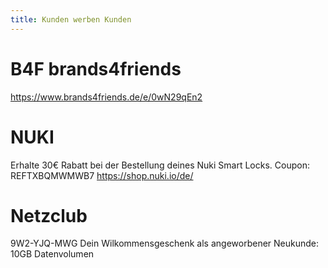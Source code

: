 ```yaml
---
title: Kunden werben Kunden
---
```

# B4F brands4friends
https://www.brands4friends.de/e/0wN29qEn2

# NUKI
Erhalte 30€ Rabatt bei der Bestellung deines Nuki Smart Locks. Coupon: REFTXBQMWMWB7 https://shop.nuki.io/de/

# Netzclub
9W2-YJQ-MWG
Dein Wilkommensgeschenk als angeworbener Neukunde: 10GB Datenvolumen 





